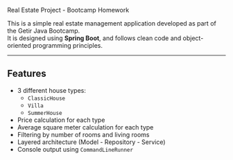 Real Estate Project - Bootcamp Homework

This is a simple real estate management application developed as part of the Getir Java Bootcamp.  
It is designed using **Spring Boot**, and follows clean code and object-oriented programming principles.

---

## Features

- 3 different house types:
  -  `ClassicHouse`
  -  `Villa`
  -  `SummerHouse`
- Price calculation for each type
- Average square meter calculation for each type
- Filtering by number of rooms and living rooms
- Layered architecture (Model - Repository - Service)
- Console output using `CommandLineRunner`

